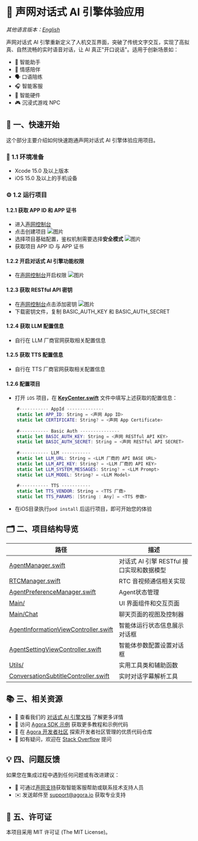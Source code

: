 # 🌟 声网对话式 AI 引擎体验应用

*其他语言版本：[English](README.md)*

声网对话式 AI 引擎重新定义了人机交互界面，突破了传统文字交互，实现了高拟真、自然流畅的实时语音对话，让 AI 真正"开口说话"。适用于创新场景如：

- 🤖 智能助手
- 💞 情感陪伴
- 🗣️ 口语陪练
- 🎧 智能客服
- 📱 智能硬件
- 🎮 沉浸式游戏 NPC

## 🚀 一、快速开始

这个部分主要介绍如何快速跑通声网对话式 AI 引擎体验应用项目。

### 📱 1.1 环境准备

- Xcode 15.0 及以上版本
- iOS 15.0 及以上的手机设备

### ⚙️ 1.2 运行项目

#### 1.2.1 获取 APP ID 和 APP 证书

- 进入[声网控制台](https://console.shengwang.cn/overview)
- 点击创建项目
  ![图片](https://accktvpic.oss-cn-beijing.aliyuncs.com/pic/github_readme/ent-full/sdhy_1.jpg)
- 选择项目基础配置，鉴权机制需要选择**安全模式**
  ![图片](https://accktvpic.oss-cn-beijing.aliyuncs.com/pic/github_readme/ent-full/sdhy_2.jpg)
- 获取项目 APP ID 与 APP 证书

#### 1.2.2 开启对话式 AI 引擎功能权限

- 在[声网控制台](https://console.shengwang.cn/product/ConversationAI?tab=config)开启权限
  ![图片](https://accktvpic.oss-cn-beijing.aliyuncs.com/pic/github_readme/ent-full/ConvoAI.png)

#### 1.2.3 获取 RESTful API 密钥

- 在[声网控制台](https://console.shengwang.cn/settings/restfulApi)点击添加密钥
  ![图片](https://accktvpic.oss-cn-beijing.aliyuncs.com/pic/github_readme/ent-full/restful.png)
- 下载密钥文件，复制 BASIC_AUTH_KEY 和 BASIC_AUTH_SECRET

#### 1.2.4 获取 LLM 配置信息

- 自行在 LLM 厂商官网获取相关配置信息

#### 1.2.5 获取 TTS 配置信息

- 自行在 TTS 厂商官网获取相关配置信息

#### 1.2.6 配置项目

- 打开 `iOS` 项目，在 [**KeyCenter.swift**](../../Agent/KeyCenter.swift) 文件中填写上述获取的配置信息：

``` Swift
    #----------- AppId --------------
    static let APP_ID: String = <声网 App ID>
    static let CERTIFICATE: String? = <声网 App Certificate>
    
    #----------- Basic Auth ---------------
    static let BASIC_AUTH_KEY: String = <声网 RESTful API KEY>
    static let BASIC_AUTH_SECRET: String = <声网 RESTful API SECRET>
    
    #----------- LLM -----------
    static let LLM_URL: String = <LLM 厂商的 API BASE URL>
    static let LLM_API_KEY: String? = <LLM 厂商的 API KEY>
    static let LLM_SYSTEM_MESSAGES: String? = <LLM Prompt>
    static let LLM_MODEL: String? = <LLM Model>
    
    #----------- TTS -----------
    static let TTS_VENDOR: String = <TTS 厂商>
    static let TTS_PARAMS: [String : Any] = <TTS 参数>
```

- 在iOS目录执行`pod install` 后运行项目，即可开始您的体验

## 🗂️ 二、项目结构导览

| 路径                                                                                                    | 描述                                      |
| ------------------------------------------------------------------------------------------------------- | ----------------------------------------- |
| [AgentManager.swift](iOS/Scenes/VoiceAgent/VoiceAgent/Classes/Manager/AgentManager.swift)               | 对话式 AI 引擎 RESTful 接口实现和数据模型 |
| [RTCManager.swift](iOS/Scenes/VoiceAgent/VoiceAgent/Classes/Manager/RTCManager.swift)                   | RTC 音视频通信相关实现                    |
| [AgentPreferenceManager.swift](iOS/Scenes/VoiceAgent/VoiceAgent/Classes/Manager/AgentPreferenceManager.swift) | Agent状态管理                    |
| [Main/](iOS/Scenes/VoiceAgent/VoiceAgent/Classes/Main)                                                  | UI 界面组件和交互页面                    |
| [Main/Chat](iOS/Scenes/VoiceAgent/VoiceAgent/Classes/Main/Chat)                                         | 聊天页面的视图及控制器                    |
| [AgentInformationViewController.swift](Scenes/VoiceAgent/VoiceAgent/Classes/Main/Setting/VC/AgentInformationViewController.swift) | 智能体运行状态信息展示对话框                    |
| [AgentSettingViewController.swift](iOS/Scenes/VoiceAgent/VoiceAgent/Classes/Main/Setting/VC/AgentSettingViewController.swift) | 智能体参数配置设置对话框                   |
| [Utils/](iOS/Scenes/VoiceAgent/VoiceAgent/Classes/Utils)                                                | 实用工具类和辅助函数                      |
| [ConversationSubtitleController.swift](iOS/Scenes/VoiceAgent/VoiceAgent/Classes/Utils/ConversationSubtitleController.swift) | 实时对话字幕解析工具                      |


## 📚 三、相关资源

- 📖 查看我们的 [对话式 AI 引擎文档](https://doc.shengwang.cn/doc/convoai/restful/landing-page) 了解更多详情
- 🧩 访问 [Agora SDK 示例](https://github.com/AgoraIO) 获取更多教程和示例代码
- 👥 在 [Agora 开发者社区](https://github.com/AgoraIO-Community) 探索开发者社区管理的优质代码仓库
- 💬 如有疑问，欢迎在 [Stack Overflow](https://stackoverflow.com/questions/tagged/agora.io) 提问

## 💡 四、问题反馈

如果您在集成过程中遇到任何问题或有改进建议：

- 🤖 可通过[声网支持](https://ticket.shengwang.cn/form?type_id=&sdk_product=&sdk_platform=&sdk_version=&current=0&project_id=&call_id=&channel_name=)获取智能客服帮助或联系技术支持人员
- ✉️ 发送邮件至 [support@agora.io](mailto:support@agora.io) 获取专业支持

## 📜 五、许可证

本项目采用 MIT 许可证 (The MIT License)。
